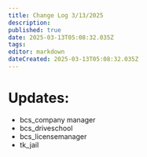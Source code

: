 ```yaml
---
title: Change Log 3/13/2025
description: 
published: true
date: 2025-03-13T05:08:32.035Z
tags: 
editor: markdown
dateCreated: 2025-03-13T05:08:32.035Z
---
```


# Updates:
 - bcs_company manager
 - bcs_driveschool
 - bcs_licensemanager
 - tk_jail

